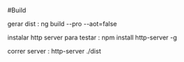 #Build

gerar dist : ng build --pro --aot=false

instalar http server para testar : npm install http-server -g

correr server : http-server ./dist